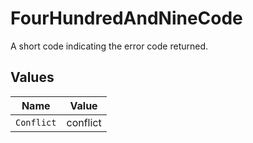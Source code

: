 # FourHundredAndNineCode

A short code indicating the error code returned.


## Values

| Name       | Value      |
| ---------- | ---------- |
| `Conflict` | conflict   |